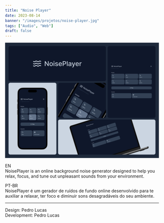 ```yaml
---
title: "Noise Player"
date: 2023-08-14
banner: "/images/projetos/noise-player.jpg"
tags: ["Audio", "Web"]
draft: false
---
```

![Banner do projeto](featured.png)

EN<br>
NoisePlayer is an online background noise generator designed to help you relax, focus, and tune out unpleasant sounds from your environment.

PT-BR<br>
NoisePlayer é um gerador de ruídos de fundo online desenvolvido para te auxiliar a relaxar, ter foco e diminuir sons desagradáveis do seu ambiente.

---
Design: Pedro Lucas <br>
Development: Pedro Lucas
